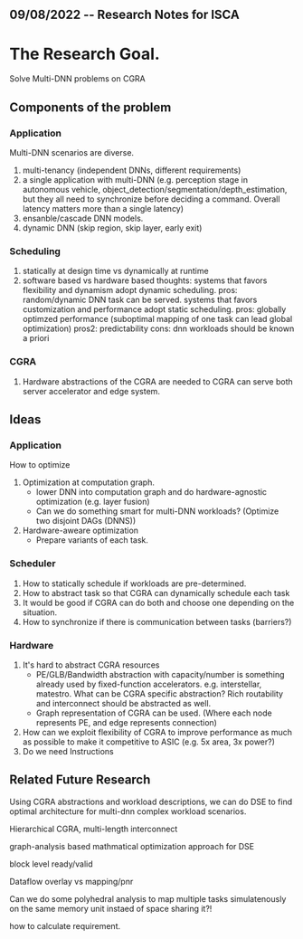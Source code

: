 09/08/2022 -- Research Notes for ISCA
-------------------------------------

# The Research Goal.
Solve Multi-DNN problems on CGRA


## Components of the problem 

### Application
Multi-DNN scenarios are diverse.
1. multi-tenancy (independent DNNs, different requirements)
2. a single application with multi-DNN (e.g. perception stage in autonomous vehicle, object_detection/segmentation/depth_estimation, but they all need to synchronize before deciding a command. Overall latency matters more than a single latency)
3. ensanble/cascade DNN models. 
4. dynamic DNN (skip region, skip layer, early exit)

### Scheduling
1. statically at design time vs dynamically at runtime
2. software based vs hardware based
thoughts: systems that favors flexibility and dynamism adopt dynamic scheduling.
 pros: random/dynamic DNN task can be served.
systems that favors customization and performance adopt static scheduling. 
 pros: globally optimzed performance (suboptimal mapping of one task can lead global optimization)
 pros2: predictability
 cons: dnn workloads should be known a priori

### CGRA
1. Hardware abstractions of the CGRA are needed to 
CGRA can serve both server accelerator and edge system.


## Ideas

### Application

How to optimize
1. Optimization at computation graph.
    - lower DNN into computation graph and do hardware-agnostic optimization (e.g. layer fusion)
    - Can we do something smart for multi-DNN workloads? (Optimize two disjoint DAGs (DNNS))
2. Hardware-aweare optimization
    - Prepare variants of each task. 


### Scheduler
1. How to statically schedule if workloads are pre-determined.
2. How to abstract task so that CGRA can dynamically schedule each task
3. It would be good if CGRA can do both and choose one depending on the situation.
4. How to synchronize if there is communication between tasks (barriers?)


### Hardware
1. It's hard to abstract CGRA resources 
    - PE/GLB/Bandwidth abstraction with capacity/number is something already used by fixed-function accelerators. e.g. interstellar, matestro. What can be CGRA specific abstraction? Rich routability and interconnect should be abstracted as well.
    - Graph representation of CGRA can be used. (Where each node represents PE, and edge represents connection)
2. How can we exploit flexibility of CGRA to improve performance as much as possible to make it competitive to ASIC (e.g. 5x area, 3x power?)
3. Do we need Instructions



## Related Future Research
Using CGRA abstractions and workload descriptions, we can do DSE to find optimal architecture for multi-dnn complex workload scenarios.

Hierarchical CGRA, multi-length interconnect

graph-analysis based mathmatical optimization approach for DSE

block level ready/valid

Dataflow overlay vs mapping/pnr

Can we do some polyhedral analysis to map multiple tasks simulatenously on the same memory unit instaed of space sharing it?!

how to calculate requirement.

